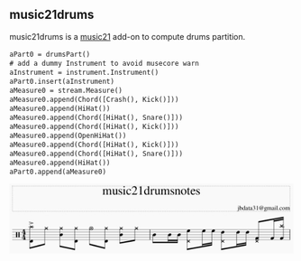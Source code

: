 ## music21drums

music21drums is a [music21](https://web.mit.edu/music21/) add-on to compute drums partition.

```
aPart0 = drumsPart()
# add a dummy Instrument to avoid musecore warn
aInstrument = instrument.Instrument()
aPart0.insert(aInstrument)
aMeasure0 = stream.Measure()
aMeasure0.append(Chord([Crash(), Kick()]))
aMeasure0.append(HiHat())
aMeasure0.append(Chord([HiHat(), Snare()]))
aMeasure0.append(Chord([HiHat(), Kick()]))
aMeasure0.append(OpenHiHat())
aMeasure0.append(Chord([HiHat(), Kick()]))
aMeasure0.append(Chord([HiHat(), Snare()]))
aMeasure0.append(HiHat())
aPart0.append(aMeasure0)
```

![Screenshot](headline.jpg)
